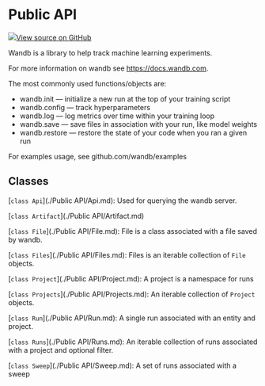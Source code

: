# Public API

<!-- Insert buttons and diff -->


[![](https://www.tensorflow.org/images/GitHub-Mark-32px.png)View source on GitHub](https://www.github.com/wandb/client/tree/master/wandb/__init__.py)




Wandb is a library to help track machine learning experiments.


For more information on wandb see https://docs.wandb.com.

The most commonly used functions/objects are:
- wandb.init — initialize a new run at the top of your training script
- wandb.config — track hyperparameters
- wandb.log — log metrics over time within your training loop
- wandb.save — save files in association with your run, like model weights
- wandb.restore — restore the state of your code when you ran a given run

For examples usage, see github.com/wandb/examples

## Classes

[`class Api`](./Public API/Api.md): Used for querying the wandb server.

[`class Artifact`](./Public API/Artifact.md)

[`class File`](./Public API/File.md): File is a class associated with a file saved by wandb.

[`class Files`](./Public API/Files.md): Files is an iterable collection of `File` objects.

[`class Project`](./Public API/Project.md): A project is a namespace for runs

[`class Projects`](./Public API/Projects.md): An iterable collection of `Project` objects.

[`class Run`](./Public API/Run.md): A single run associated with an entity and project.

[`class Runs`](./Public API/Runs.md): An iterable collection of runs associated with a project and optional filter.

[`class Sweep`](./Public API/Sweep.md): A set of runs associated with a sweep

